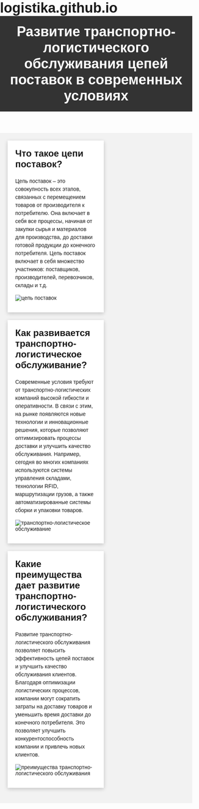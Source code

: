 # logistika.github.io
<!DOCTYPE html>
<html>
<head>
 <title>Развитие транспортно-логистического обслуживания цепей поставок в современных условиях</title>
 <meta charset="utf-8">
 <meta name="viewport" content="width=device-width, initial-scale=1.0">
 <style type="text/css">
  body {
   font-family: Arial, sans-serif;
   margin: 0;
   padding: 0;
  }
  header {
   background-color: #333;
   color: #fff;
   padding: 20px;
   text-align: center;
  }
  h1 {
   margin: 0;
   font-size: 36px;
  }
  main {
   padding: 20px;
   display: flex;
   flex-wrap: wrap;
   justify-content: space-between;
   align-items: center;
   background-color: #f2f2f2;
  }
  article {
   flex-basis: calc(50% - 20px);
   margin-bottom: 20px;
   background-color: #fff;
   padding: 20px;
   box-shadow: 0px 3px 10px rgba(0,0,0,0.2);
  }
  h2 {
   font-size: 24px;
   margin-top: 0;
  }
  p {
   margin-top: 0;
   line-height: 1.5;
  }
  img {
   max-width: 100%;
   height: auto;
   margin-bottom: 10px;
  }
 </style>
</head>
<body>
 <header>
  <h1>Развитие транспортно-логистического обслуживания цепей поставок в современных условиях</h1>
 </header>
 <main>
  <article>
   <h2>Что такое цепи поставок?</h2>
   <p>Цепь поставок – это совокупность всех этапов, связанных с перемещением товаров от производителя к потребителю. Она включает в себя все процессы, начиная от закупки сырья и материалов для производства, до доставки готовой продукции до конечного потребителя. Цепь поставок включает в себя множество участников: поставщиков, производителей, перевозчиков, склады и т.д.</p>
   <img src="https://cdn.pixabay.com/photo/2016/11/21/12/55/chain-1845905_960_720.jpg" alt="цепь поставок">
  </article>
  <article>
   <h2>Как развивается транспортно-логистическое обслуживание?</h2>
   <p>Современные условия требуют от транспортно-логистических компаний высокой гибкости и оперативности. В связи с этим, на рынке появляются новые технологии и инновационные решения, которые позволяют оптимизировать процессы доставки и улучшить качество обслуживания. Например, сегодня во многих компаниях используются системы управления складами, технологии RFID, маршрутизации грузов, а также автоматизированные системы сборки и упаковки товаров.</p>
   <img src="https://cdn.pixabay.com/photo/2016/03/09/09/22/shipping-1245758_960_720.jpg" alt="транспортно-логистическое обслуживание">
  </article>
  <article>
   <h2>Какие преимущества дает развитие транспортно-логистического обслуживания?</h2>
   <p>Развитие транспортно-логистического обслуживания позволяет повысить эффективность цепей поставок и улучшить качество обслуживания клиентов. Благодаря оптимизации логистических процессов, компании могут сократить затраты на доставку товаров и уменьшить время доставки до конечного потребителя. Это позволяет улучшить конкурентоспособность компании и привлечь новых клиентов.</p>
   <img src="https://cdn.pixabay.com/photo/2017/05/09/13/33/business-2294384_960_720.jpg" alt="преимущества транспортно-логистического обслуживания">
  </article>
 </main>
</body>
</html>
